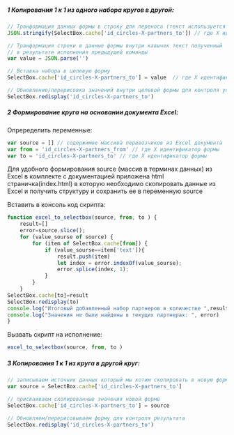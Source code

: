 ##### 1 Копирования 1 к 1 из одного набора кругов в другой:
```js
// Транформация данных формы в строку для переноса (текст используется как транзитный формат)
JSON.stringify(SelectBox.cache['id_circles-X-partners_to']) // где X идентификатор формы

// Транформация строки в данные формы внутри кавычек текст полученный 
// в результате исполнения предыдущей команды
var value = JSON.parse('') 

// Вставка набора в целевую форму
SelectBox.cache['id_circles-X-partners_to'] = value  // где X идентификатор формы

// Обновление/перерисовка значений внутри целевой формы для контроля успешности операции
SelectBox.redisplay('id_circles-X-partners_to') 
```

##### 2 Формирование круга на основании документа Excel:  
Опреределить переменные:
```js 
var source = [] // содержимое массива перевозчиков из Excel документа
var from = 'id_circles-X-partners_from' // где X идентификатор формы
var to = 'id_circles-X-partners_to' // где X идентификатор формы
```
Для удобного формирования source (массив в терминах данных) из Excel в комплекте с документацией приложена html страничка(index.html) в которую необходимо скопировать данные из Excel и получить структуру и сохранить ее в переменную source

Вставить в консоль код скрипта:
```js 
function excel_to_selectbox(source, from, to ) {
    result=[]
    error=source.slice();
    for (value_sourse of source) {
        for (item of SelectBox.cache[from]) {
            if (value_sourse==item['text']){
                result.push(item)
                let index = error.indexOf(value_sourse);
                error.splice(index, 1);
            }
        }
    }
SelectBox.cache[to]=result
SelectBox.redisplay(to)
console.log("Итоговый добавленный набор партнеров в количестве ",result.length, result)
console.log("Значения не были найдены в текущих партнерах: ", error)
}
```

Вызвать скрипт на исполнение:
```js
excel_to_selectbox(source, from, to )
```

##### 3 Копирования 1 к 1 из круга в другой круг:
```js
// записываем источник данных который мы хотим скопировать в новую форму
var source = SelectBox.cache['id_circles-X-partners_to'] 

// присваиваем скопированные значения новой форме
SelectBox.cache['id_circles-X-partners_to'] = source 

// Обновляем/перерисовываем форму для контроля результата
SelectBox.redisplay('id_circles-X-partners_to') 
```

